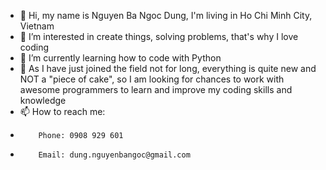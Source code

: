 - 👋 Hi, my name is Nguyen Ba Ngoc Dung, I'm living in Ho Chi Minh City, Vietnam
- 👀 I’m interested in create things, solving problems, that's why I love coding
- 🌱 I’m currently learning how to code with Python
- 💞️ As I have just joined the field not for long, everything is quite new and NOT a "piece of cake", so I am looking for chances to work with awesome programmers to learn and improve my coding skills and knowledge
- 📫 How to reach me:
-         Phone: 0908 929 601
-         Email: dung.nguyenbangoc@gmail.com

<!---
cong3990/cong3990 is a ✨ special ✨ repository because its `README.md` (this file) appears on your GitHub profile.
You can click the Preview link to take a look at your changes.
--->
